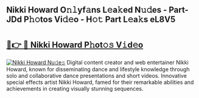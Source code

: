 ## Nikki Howard O𝚗𝚕yf𝚊ns L𝚎a𝚔ed N𝚞𝚍es - Part-JDd P𝚑𝚘tos Vi𝚍𝚎o - H𝚘𝚝 Part L𝚎a𝚔s eL8V5

# <h2><a href="http://kf19q23.oniu.top/?m=Nikki+Howard">🔗👉 🔴 Nikki Howard P𝚑ot𝚘𝚜 V𝚒d𝚎o</a></h2>

[![Nikki Howard Nu𝚍e𝚜](https://i.imgur.com/0qMVB7G.gif)](http://kf19q23.oniu.top/?m=Nikki+Howard)
Digital content creator and web entertainer Nikki Howard, known for disseminating dance and lifestyle knowledge through solo and collaborative dance presentations and short videos. Innovative special effects artist Nikki Howard, famed for their remarkable abilities and achievements in creating visually stunning sequences.  
